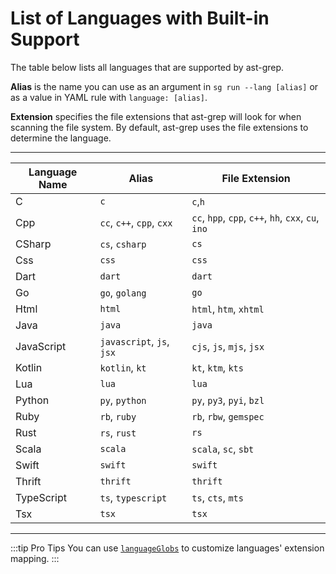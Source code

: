 # List of Languages with Built-in Support

The table below lists all languages that are supported by ast-grep.

**Alias** is the name you can use as an argument in `sg run --lang [alias]` or as a value in YAML rule with `language: [alias]`.

**Extension** specifies the file extensions that ast-grep will look for when scanning the file system. By default, ast-grep uses the file extensions to determine the language.

----

| Language Name | Alias | File Extension |
|---|---|---|
|C | `c` | `c`,`h`|
|Cpp | `cc`, `c++`, `cpp`, `cxx` | `cc`, `hpp`, `cpp`, `c++`, `hh`, `cxx`, `cu`, `ino`|
|CSharp | `cs`, `csharp` | `cs`|
|Css | `css` | `css`|
|Dart | `dart` | `dart`|
|Go | `go`, `golang` | `go`|
|Html | `html` | `html`, `htm`, `xhtml`|
|Java | `java` | `java`|
|JavaScript | `javascript`, `js`, `jsx` | `cjs`, `js`, `mjs`, `jsx`|
|Kotlin | `kotlin`, `kt` | `kt`, `ktm`, `kts`|
|Lua | `lua` | `lua`|
|Python | `py`, `python` | `py`, `py3`, `pyi`, `bzl`|
|Ruby | `rb`, `ruby` | `rb`, `rbw`, `gemspec`|
|Rust | `rs`, `rust` | `rs`|
|Scala | `scala` | `scala`, `sc`, `sbt`|
|Swift | `swift` | `swift`|
|Thrift | `thrift` | `thrift`|
|TypeScript | `ts`, `typescript` | `ts`, `cts`, `mts`|
|Tsx | `tsx` | `tsx`|

----

:::tip Pro Tips
You can use [`languageGlobs`](/reference/sgconfig.html#languageglobs) to customize languages' extension mapping.
:::